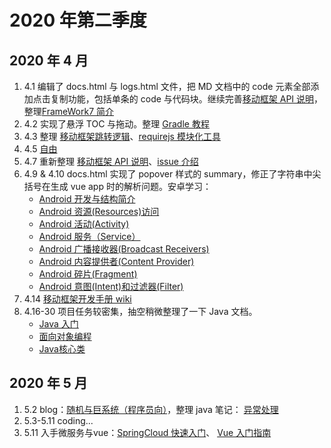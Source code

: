 
# 2020 年第二季度

## 2020 年 4 月

1. 4.1 编辑了 docs.html 与 logs.html 文件，把 MD 文档中的 code 元素全部添加点击复制功能，包括单条的 code 与代码块。继续完善[移动框架 API 说明](/csnotes/mobile/android/android-framework-api.md)，整理[FrameWork7 简介](/csnotes/mobile/android/android-FrameWork7-intro.md)
2. 4.2 实现了悬浮 TOC 与拖动。整理 [Gradle 教程](/csnotes/java/tools/gradle-intro.md)
3. 4.3 整理  [移动框架跳转逻辑](/csnotes/mobile/android/android-framework-jump-logic.md)、[requirejs 模块化工具](/csnotes/fe/JavaScipt/js-require.md)
4. 4.5 [自由](https://cakipaul.com/blog/2020/04/05/2020-04-05%20%E8%87%AA%E7%94%B1/)
5. 4.7 重新整理 [移动框架 API 说明](/csnotes/mobile/android/android-framework-api.md)、[issue 介绍](/csnotes/dev/issue.md)
6. 4.9 & 4.10 docs.html 实现了 popover 样式的 summary，修正了字符串中尖括号在生成 vue app 时的解析问题。安卓学习：
   * [Android 开发与结构简介](/csnotes/mobile/android/android-intro.md)
   * [Android 资源(Resources)访问](/csnotes/mobile/android/android-resources.md)
   * [Android 活动(Activity)](/csnotes/mobile/android/android-activity.md)
   * [Android 服务（Service）](/csnotes/mobile/android/android-service.md)
   * [Android 广播接收器(Broadcast Receivers)](/csnotes/mobile/android/android-broadcast.md)
   * [Android 内容提供者(Content Provider)](/csnotes/mobile/android/android-content.md)
   * [Android 碎片(Fragment)](/csnotes/mobile/android/android-fragment.md)
   * [Android 意图(Intent)和过滤器(Filter)](/csnotes/mobile/android/android-intent.md)
7. 4.14 [移动框架开发手册 wiki](http://git.inspur.com/songww/android-develop-tools/wikis/%E7%A7%BB%E5%8A%A8%E6%A1%86%E6%9E%B6%E5%BC%80%E5%8F%91%E6%89%8B%E5%86%8C)
8. 4.16-30 项目任务较密集，抽空稍微整理了一下 Java 文档。
   * [Java 入门](/csnotes/java/grammar/java1.md)
   * [面向对象编程](/csnotes/java/grammar/java2.md)
   * [Java核心类](/csnotes/java/grammar/java19.md)

## 2020 年 5 月

1. 5.2 blog：[随机与巨系统（程序员向）](https://cakipaul.com/blog/2020/05/02/2020-05-02%20%E9%9A%8F%E6%9C%BA%E4%B8%8E%E5%B7%A8%E7%B3%BB%E7%BB%9F/)，整理 java 笔记： [异常处理](/csnotes/java/grammar/java3.md)
2. 5.3-5.11 coding...
3. 5.11 入手微服务与vue：[SpringCloud 快速入门](/csnotes/java/Spring/springcloud-intro.md)、 [Vue 入门指南](/csnotes/fe/Vue/vue1.md)